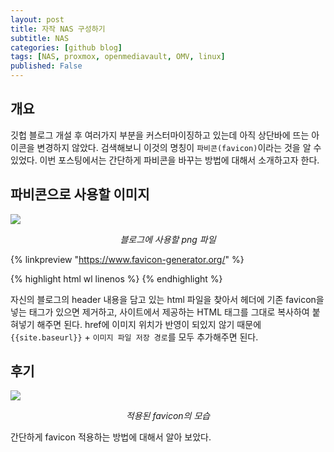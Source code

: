 ```yaml
---
layout: post
title: 자작 NAS 구성하기
subtitle: NAS
categories: [github blog]
tags: [NAS, proxmox, openmediavault, OMV, linux]
published: False
---
```


## 개요

깃헙 블로그 개설 후 여러가지 부분을 커스터마이징하고 있는데 아직 상단바에 뜨는 아이콘을 변경하지 않았다. 검색해보니 이것의 명칭이 `파비콘(favicon)`이라는 것을 알 수 있었다. 이번 포스팅에서는 간단하게 파비콘을 바꾸는 방법에 대해서 소개하고자 한다.

## 파비콘으로 사용할 이미지


![](https://onedrive.live.com/embed?resid=C5BC7ED83BDA0D3B%2110239&authkey=%21ABSsVXba8W259ws&width=240&height=240)
*<center>블로그에 사용할 png 파일</center>*

{% linkpreview "https://www.favicon-generator.org/" %}

{% highlight html wl linenos %}
{% endhighlight %}

자신의 블로그의 header 내용을 담고 있는 html 파일을 찾아서 헤더에 기존 favicon을 넣는 태그가 있으면 제거하고, 사이트에서 제공하는 HTML 태그를 그대로 복사하여 붙혀넣기 해주면 된다. href에 이미지 위치가 반영이 되있지 않기 때문에 `{{site.baseurl}}` + `이미지 파일 저장 경로`를 모두 추가해주면 된다.

## 후기

![](https://onedrive.live.com/embed?resid=C5BC7ED83BDA0D3B%2110240&authkey=%21ACHnDpZs9c5izbg&width=350&height=135)
*<center>적용된 favicon의 모습</center>*

간단하게 favicon 적용하는 방법에 대해서 알아 보았다.